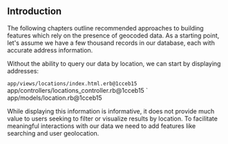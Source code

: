 ## Introduction

The following chapters outline recommended approaches to building features which
rely on the presence of geocoded data. As a starting point, let's assume we
have a few thousand records in our database, each with accurate address
information.

Without the ability to query our data by location, we can start by displaying
addresses:

` app/views/locations/index.html.erb@1cceb15
` app/controllers/locations_controller.rb@1cceb15
` app/models/location.rb@1cceb15

While displaying this information is informative, it does not provide much
value to users seeking to filter or visualize results by location. To facilitate
meaningful interactions with our data we need to add features like searching and
user geolocation.
